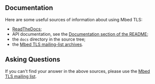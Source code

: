 ## Documentation

Here are some useful sources of information about using Mbed TLS:

- [ReadTheDocs](https://mbed-tls.readthedocs.io/);
- API documentation, see the [Documentation section of the
  README](README.md#License);
- the `docs` directory in the source tree;
- the [Mbed TLS mailing-list
  archives](https://lists.trustedfirmware.org/archives/list/mbed-tls@lists.trustedfirmware.org/).

## Asking Questions

If you can't find your answer in the above sources, please use the [Mbed TLS
mailing list](https://lists.trustedfirmware.org/mailman3/lists/mbed-tls.lists.trustedfirmware.org).
